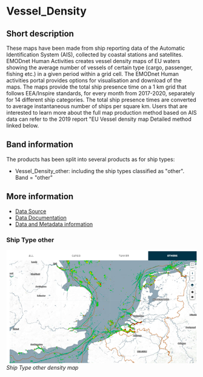 # Vessel_Density

## Short description

These maps have been made from ship reporting data of the Automatic Identification System (AIS), collected by coastal stations and satellites.
EMODnet Human Activities creates vessel density maps of EU waters showing the average number of vessels of certain type (cargo, passenger, fishing etc.) in a given period within a grid cell.
The EMODnet Human activities portal provides options for visualisation and download of the maps.
The maps provide the total ship presence time on a 1 km grid that follows EEA/Inspire standards, for every month from 2017-2020, separately for 14 different ship categories.
The total ship presence times are converted to average instantaneous number of ships per square km.
Users that are interested to learn more about the full map production method based on AIS data can refer to the 2019 report "EU Vessel density map Detailed method linked below.


## Band information

The products has been split into several products as for ship types:

- Vessel_Density_other: including the ship types classified as "other". Band = "other"


## More information

- [Data Source](https://www.emodnet-humanactivities.eu/view-data.php)
- [Data Documentation](https://www.emodnet-humanactivities.eu/documents/Vessel%20density%20maps_method_v1.5.pdf)
- [Data and Metadata information](https://www.emodnet-humanactivities.eu/search-results.php?dataname=Vessel+Density+)


### Ship Type other

![Example of other datasets outputs](vessel_density_other.png)<br>
*Ship Type other density map*
